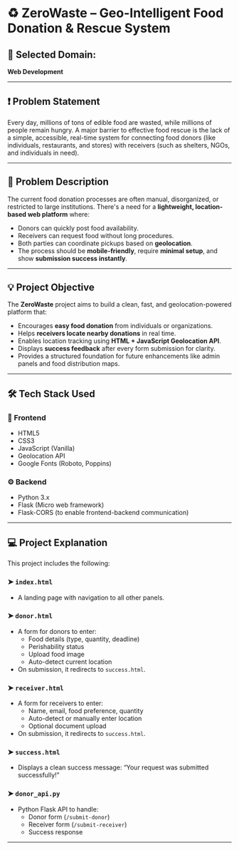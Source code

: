 # ♻️ ZeroWaste – Geo-Intelligent Food Donation & Rescue System

## 📌 Selected Domain:
**Web Development**

---

## ❗ Problem Statement

Every day, millions of tons of edible food are wasted, while millions of people remain hungry. A major barrier to effective food rescue is the lack of a simple, accessible, real-time system for connecting food donors (like individuals, restaurants, and stores) with receivers (such as shelters, NGOs, and individuals in need).

---

## 📝 Problem Description

The current food donation processes are often manual, disorganized, or restricted to large institutions. There's a need for a **lightweight, location-based web platform** where:

- Donors can quickly post food availability.
- Receivers can request food without long procedures.
- Both parties can coordinate pickups based on **geolocation**.
- The process should be **mobile-friendly**, require **minimal setup**, and show **submission success instantly**.

---

## 💡 Project Objective

The **ZeroWaste** project aims to build a clean, fast, and geolocation-powered platform that:

- Encourages **easy food donation** from individuals or organizations.
- Helps **receivers locate nearby donations** in real time.
- Enables location tracking using **HTML + JavaScript Geolocation API**.
- Displays **success feedback** after every form submission for clarity.
- Provides a structured foundation for future enhancements like admin panels and food distribution maps.

---

## 🛠️ Tech Stack Used

### 🧩 Frontend
- HTML5
- CSS3
- JavaScript (Vanilla)
- Geolocation API
- Google Fonts (Roboto, Poppins)

### ⚙️ Backend
- Python 3.x
- Flask (Micro web framework)
- Flask-CORS (to enable frontend-backend communication)

---

## 💻 Project Explanation

This project includes the following:

### ➤ `index.html`
- A landing page with navigation to all other panels.

### ➤ `donor.html`
- A form for donors to enter:
  - Food details (type, quantity, deadline)
  - Perishability status
  - Upload food image
  - Auto-detect current location
- On submission, it redirects to `success.html`.

### ➤ `receiver.html`
- A form for receivers to enter:
  - Name, email, food preference, quantity
  - Auto-detect or manually enter location
  - Optional document upload
- On submission, it redirects to `success.html`.

### ➤ `success.html`
- Displays a clean success message: “Your request was submitted successfully!”

### ➤ `donor_api.py`
- Python Flask API to handle:
  - Donor form (`/submit-donor`)
  - Receiver form (`/submit-receiver`)
  - Success response

---


